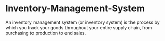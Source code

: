 # Inventory-Management-System
 An inventory management system (or inventory system) is the process by which you  track your goods throughout your entire supply chain, from purchasing to production  to end sales.
